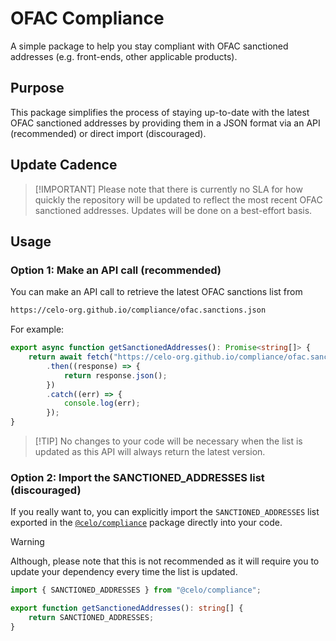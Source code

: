 # OFAC Compliance

A simple package to help you stay compliant with OFAC sanctioned addresses (e.g. front-ends, other
applicable products).

## Purpose

This package simplifies the process of staying up-to-date with the latest OFAC sanctioned addresses
by providing them in a JSON format via an API (recommended) or direct import (discouraged).

## Update Cadence

> [!IMPORTANT] Please note that there is currently no SLA for how quickly the repository will be
> updated to reflect the most recent OFAC sanctioned addresses. Updates will be done on a
> best-effort basis.

## Usage

### Option 1: Make an API call (recommended)

You can make an API call to retrieve the latest OFAC sanctions list from

```sh
https://celo-org.github.io/compliance/ofac.sanctions.json
```

For example:

```typescript
export async function getSanctionedAddresses(): Promise<string[]> {
    return await fetch("https://celo-org.github.io/compliance/ofac.sanctions.json")
        .then((response) => {
            return response.json();
        })
        .catch((err) => {
            console.log(err);
        });
}
```

> [!TIP] No changes to your code will be necessary when the list is updated as this API will always
> return the latest version.

### Option 2: Import the SANCTIONED_ADDRESSES list (discouraged)

If you really want to, you can explicitly import the `SANCTIONED_ADDRESSES` list exported in the 
[`@celo/compliance`](https://www.npmjs.com/package/@celo/compliance) package directly into your code.

> [!WARNING] 
> Although, please note that this is not recommended as it will require you to update your dependency
> every time the list is updated.

```typescript
import { SANCTIONED_ADDRESSES } from "@celo/compliance";

export function getSanctionedAddresses(): string[] {
    return SANCTIONED_ADDRESSES;
}
```
